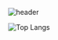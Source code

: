 ![header](https://capsule-render.vercel.app/api?type=blur&color=auto&height=300&section=header&text=minjoo's%20Github&fontSize=90)


![Top Langs](https://github-readme-stats.vercel.app/api/top-langs/?username=anuraghazra&layout=compact)
<!--
**SUCRESUCCES/sucresucces** is a ✨ _special_ ✨ repository because its `README.md` (this file) appears on your GitHub profile.

Here are some ideas to get you started:

- 🔭 I’m currently working on ...
- 🌱 I’m currently learning ...
- 👯 I’m looking to collaborate on ...
- 🤔 I’m looking for help with ...
- 💬 Ask me about ...
- 📫 How to reach me: ...
- 😄 Pronouns: ...
- ⚡ Fun fact: ...
-->

